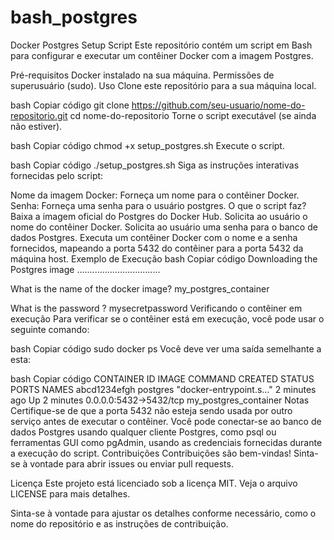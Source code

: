 # bash_postgres
Docker Postgres Setup Script
Este repositório contém um script em Bash para configurar e executar um contêiner Docker com a imagem Postgres.

Pré-requisitos
Docker instalado na sua máquina.
Permissões de superusuário (sudo).
Uso
Clone este repositório para a sua máquina local.

bash
Copiar código
git clone https://github.com/seu-usuario/nome-do-repositorio.git
cd nome-do-repositorio
Torne o script executável (se ainda não estiver).

bash
Copiar código
chmod +x setup_postgres.sh
Execute o script.

bash
Copiar código
./setup_postgres.sh
Siga as instruções interativas fornecidas pelo script:

Nome da imagem Docker: Forneça um nome para o contêiner Docker.
Senha: Forneça uma senha para o usuário postgres.
O que o script faz?
Baixa a imagem oficial do Postgres do Docker Hub.
Solicita ao usuário o nome do contêiner Docker.
Solicita ao usuário uma senha para o banco de dados Postgres.
Executa um contêiner Docker com o nome e a senha fornecidos, mapeando a porta 5432 do contêiner para a porta 5432 da máquina host.
Exemplo de Execução
bash
Copiar código
Downloading the Postgres image
.................................

What is the name of the docker image?
my_postgres_container

What is the password ?
mysecretpassword
Verificando o contêiner em execução
Para verificar se o contêiner está em execução, você pode usar o seguinte comando:

bash
Copiar código
sudo docker ps
Você deve ver uma saída semelhante a esta:

bash
Copiar código
CONTAINER ID        IMAGE               COMMAND                  CREATED             STATUS              PORTS                    NAMES
abcd1234efgh        postgres            "docker-entrypoint.s…"   2 minutes ago       Up 2 minutes        0.0.0.0:5432->5432/tcp   my_postgres_container
Notas
Certifique-se de que a porta 5432 não esteja sendo usada por outro serviço antes de executar o contêiner.
Você pode conectar-se ao banco de dados Postgres usando qualquer cliente Postgres, como psql ou ferramentas GUI como pgAdmin, usando as credenciais fornecidas durante a execução do script.
Contribuições
Contribuições são bem-vindas! Sinta-se à vontade para abrir issues ou enviar pull requests.

Licença
Este projeto está licenciado sob a licença MIT. Veja o arquivo LICENSE para mais detalhes.

Sinta-se à vontade para ajustar os detalhes conforme necessário, como o nome do repositório e as instruções de contribuição.
